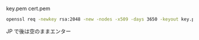 key.pem cert.pem

```sh
openssl req -newkey rsa:2048 -new -nodes -x509 -days 3650 -keyout key.pem -out cert.pem
```

JP で後は空のままエンター
